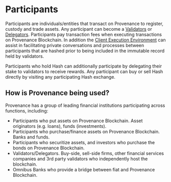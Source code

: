 # Participants

Participants are individuals/entities that transact on Provenance to register, custody and trade assets. Any participant can become a [Validators](validator.md) or [Delegators](delegator.md). Participants pay transaction fees when executing transactions on Provenance Blockchain. In addition the [Client Execution Environment](../../p8e/overview/) can assist in facilitating private conversations and processes between participants that are hashed prior to being included in the immutable record held by validators. 

Participants who hold Hash can additionally participate by delegating their stake to validators to receive rewards. Any participant can buy or sell Hash directly by visiting any participating Hash exchange.

## How is Provenance being used?

Provenance has a group of leading financial institutions participating across functions, including:

* Participants who put assets on Provenance Blockchain.  Asset originators \(e.g. loans\), funds \(investments\).
* Participants who purchase/finance assets on Provenance Blockchain. Banks and funds.
* Participants who securitize assets, and investors who purchase the bonds on Provenance Blockchain.
* Validators/Delegators. Buy-side, sell-side firms, other financial services companies and 3rd party validators who independently host the blockchain.
* Omnibus Banks who provide a bridge between fiat and Provenance Blockchain.

